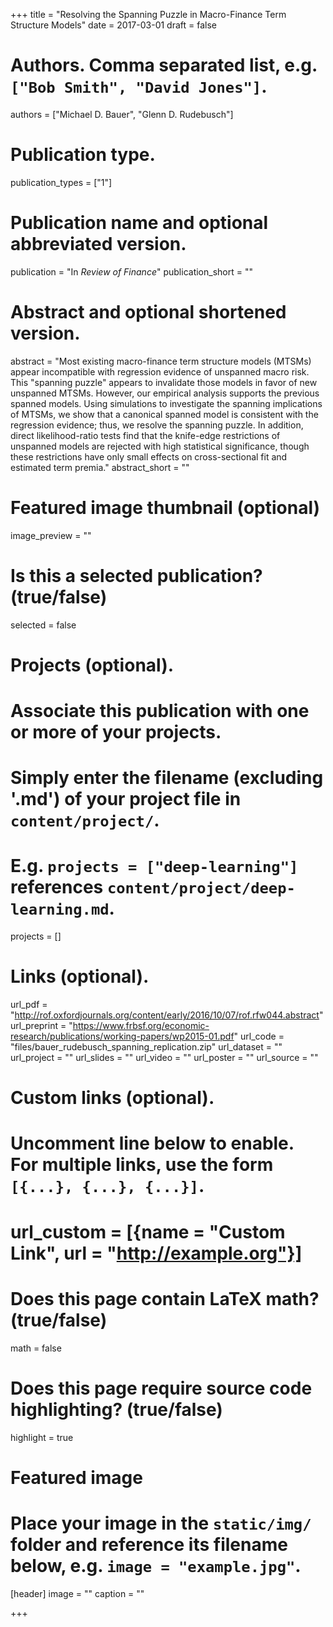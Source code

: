 +++
title = "Resolving the Spanning Puzzle in Macro-Finance Term Structure Models"
date = 2017-03-01
draft = false

# Authors. Comma separated list, e.g. `["Bob Smith", "David Jones"]`.
authors = ["Michael D. Bauer", "Glenn D. Rudebusch"]

# Publication type.
publication_types = ["1"]

# Publication name and optional abbreviated version.
publication = "In *Review of Finance*"
publication_short = ""

# Abstract and optional shortened version.
abstract = "Most existing macro-finance term structure models (MTSMs) appear incompatible with regression evidence of unspanned macro risk. This \"spanning puzzle\" appears to invalidate those models in favor of new unspanned MTSMs. However, our empirical analysis supports the previous spanned models. Using simulations to investigate the spanning implications of MTSMs, we show that a canonical spanned model is consistent with the regression evidence; thus, we resolve the spanning puzzle. In addition, direct likelihood-ratio tests find that the knife-edge restrictions of unspanned models are rejected with high statistical significance, though these restrictions have only small effects on cross-sectional fit and estimated term premia."
abstract_short = ""

# Featured image thumbnail (optional)
image_preview = ""

# Is this a selected publication? (true/false)
selected = false

# Projects (optional).
#   Associate this publication with one or more of your projects.
#   Simply enter the filename (excluding '.md') of your project file in `content/project/`.
#   E.g. `projects = ["deep-learning"]` references `content/project/deep-learning.md`.
projects = []

# Links (optional).
url_pdf = "http://rof.oxfordjournals.org/content/early/2016/10/07/rof.rfw044.abstract"
url_preprint = "https://www.frbsf.org/economic-research/publications/working-papers/wp2015-01.pdf"
url_code = "files/bauer_rudebusch_spanning_replication.zip"
url_dataset = ""
url_project = ""
url_slides = ""
url_video = ""
url_poster = ""
url_source = ""

# Custom links (optional).
#   Uncomment line below to enable. For multiple links, use the form `[{...}, {...}, {...}]`.
# url_custom = [{name = "Custom Link", url = "http://example.org"}]

# Does this page contain LaTeX math? (true/false)
math = false

# Does this page require source code highlighting? (true/false)
highlight = true

# Featured image
# Place your image in the `static/img/` folder and reference its filename below, e.g. `image = "example.jpg"`.
[header]
image = ""
caption = ""

+++
